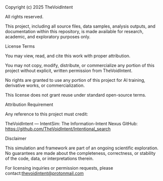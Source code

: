 Copyright (c) 2025 TheVoidIntent

All rights reserved.

This project, including all source files, data samples, analysis outputs, and documentation within this repository, is made available for research, academic, and exploratory purposes only.

License Terms

You may view, read, and cite this work with proper attribution.

You may not copy, modify, distribute, or commercialize any portion of this project without explicit, written permission from TheVoidIntent.

No rights are granted to use any portion of this project for AI training, derivative works, or commercialization.

This license does not grant reuse under standard open-source terms.

Attribution Requirement

Any reference to this project must credit:

TheVoidIntent — IntentSim: The Information-Intent Nexus
GitHub: https://github.com/TheVoidIntent/Intentional_search

Disclaimer

This simulation and framework are part of an ongoing scientific exploration. No guarantees are made about the completeness, correctness, or stability of the code, data, or interpretations therein.

For licensing inquiries or permission requests, please contact:thevoidintent@protonmail.com

